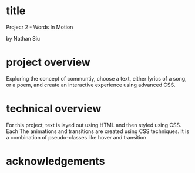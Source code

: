 # title
Projecr 2 - Words In Motion

by Nathan Siu

# project overview
Exploring the concept of communtiy, choose a text, either lyrics of a song, or a poem, and create an interactive experience using advanced CSS.

# technical overview
For this project, text is layed out using HTML and then styled using CSS. Each
The animations and transitions are created using CSS techniques. It is a combination of pseudo-classes like hover and transition 

# acknowledgements